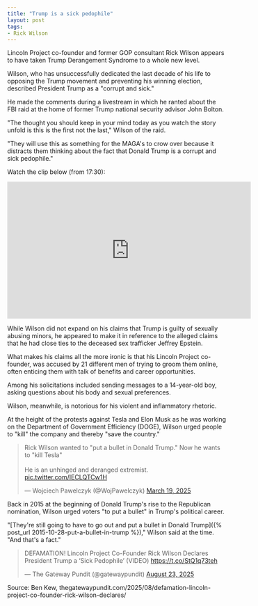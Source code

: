 ```yaml
---
title: "Trump is a sick pedophile"
layout: post
tags:
- Rick Wilson
---
```


Lincoln Project co-founder and former GOP consultant Rick Wilson appears to have taken Trump Derangement Syndrome to a whole new level.

Wilson, who has unsuccessfully dedicated the last decade of his life to opposing the Trump movement and preventing his winning election, described President Trump as a "corrupt and sick."

He made the comments during a livestream in which he ranted about the FBI raid at the home of former Trump national security advisor John Bolton.

"The thought you should keep in your mind today as you watch the story unfold is this is the first not the last," Wilson of the raid.

"They will use this as something for the MAGA's to crow over because it distracts them thinking about the fact that Donald Trump is a corrupt and sick pedophile."

Watch the clip below (from 17:30):

<iframe width="560" height="315" src="https://www.youtube.com/embed/NMnNsBeAmPY?si=1Ri9ozw0hoDTgGSU" title="YouTube video player" frameborder="0" allow="accelerometer; autoplay; clipboard-write; encrypted-media; gyroscope; picture-in-picture; web-share" referrerpolicy="strict-origin-when-cross-origin" allowfullscreen></iframe>

While Wilson did not expand on his claims that Trump is guilty of sexually abusing minors, he appeared to make it in reference to the alleged claims that he had close ties to the deceased sex trafficker Jeffrey Epstein.

What makes his claims all the more ironic is that his Lincoln Project co-founder, was accused by 21 different men of trying to groom them online, often enticing them with talk of benefits and career opportunities.

Among his solicitations included sending messages to a 14-year-old boy, asking questions about his body and sexual preferences.

Wilson, meanwhile, is notorious for his violent and inflammatory rhetoric.

At the height of the protests against Tesla and Elon Musk as he was working on the Department of Government Efficiency (DOGE), Wilson urged people to "kill" the company and thereby "save the country."

<blockquote class="twitter-tweet"><p lang="en" dir="ltr">Rick Wilson wanted to &quot;put a bullet in Donald Trump.&quot; Now he wants to &quot;kill Tesla&quot;<br><br>He is an unhinged and deranged extremist. <a href="https://t.co/IECLQTCw1H">pic.twitter.com/IECLQTCw1H</a></p>&mdash; Wojciech Pawelczyk (@WojPawelczyk) <a href="https://twitter.com/WojPawelczyk/status/1902387123811987540?ref_src=twsrc%5Etfw">March 19, 2025</a></blockquote> <script async src="https://platform.twitter.com/widgets.js" charset="utf-8"></script>

Back in 2015 at the beginning of Donald Trump's rise to the Republican nomination, Wilson urged voters "to put a bullet" in Trump's political career.

"[They're still going to have to go out and put a bullet in Donald Trump]({% post_url 2015-10-28-put-a-bullet-in-trump %})," Wilson said at the time. "And that's a fact."

<blockquote class="twitter-tweet"><p lang="en" dir="ltr">DEFAMATION! Lincoln Project Co-Founder Rick Wilson Declares President Trump a ‘Sick Pedophile’ (VIDEO) <a href="https://t.co/StQ1q73teh">https://t.co/StQ1q73teh</a></p>&mdash; The Gateway Pundit (@gatewaypundit) <a href="https://twitter.com/gatewaypundit/status/1959306343690461274?ref_src=twsrc%5Etfw">August 23, 2025</a></blockquote> <script async src="https://platform.twitter.com/widgets.js" charset="utf-8"></script>

Source: Ben Kew, thegatewaypundit.com/2025/08/defamation-lincoln-project-co-founder-rick-wilson-declares/

